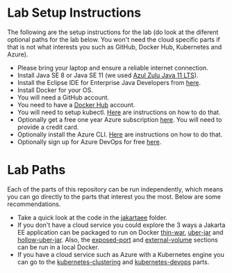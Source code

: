 # Lab Setup Instructions
The following are the setup instructions for the lab (do look at the diferent optional paths for the lab below. You won't need the cloud specific parts if that is not what interests you such as GitHub, Docker Hub, Kubernetes and Azure).

* Please bring your laptop and ensure a reliable internet connection.
* Install Java SE 8 or Java SE 11 (we used [Azul Zulu Java 11 LTS](https://www.azul.com/downloads/zulu-community/)).
* Install the Eclipse IDE for Enterprise Java Developers from [here](https://www.eclipse.org/downloads/packages/).
* Install Docker for your OS.
* You will need a GitHub account.
* You need to have a [Docker Hub](https://hub.docker.com) account.
* You will need to setup kubectl. [Here](https://kubernetes.io/docs/tasks/tools/install-kubectl/) are instructions on how to do that.
* Optionally get a free one year Azure subscription [here](https://azure.microsoft.com/en-us/free). You will need to provide a credit card.
* Optionally install the Azure CLI. [Here](https://docs.microsoft.com/en-us/cli/azure/install-azure-cli?view=azure-cli-latest) are instructions on how to do that.
* Optionally sign up for Azure DevOps for free [here](https://azure.microsoft.com/en-us/services/devops/).

# Lab Paths
Each of the parts of this repository can be run independently, which means you can go directly to the parts that interest you the most. Below are some recommendations.

* Take a quick look at the code in the [jakartaee](/jakartaee) folder.
* If you don't have a cloud service you could explore the 3 ways a Jakarta EE application can be packaged to run on Docker [thin-war](/thin-war), [uber-jar](/uber-jar) and [hollow-uber-jar](/hollow-uber-jar). Also, the [exposed-port](/exposed-port) and [external-volume](/external-volume) sections can be run in a local Docker.
* If you have a cloud service such as Azure with a Kubernetes engine you can go to the [kubernetes-clustering](/kubernetes-clustering) and [kubernetes-devops](/kubernetes-devops) parts.
